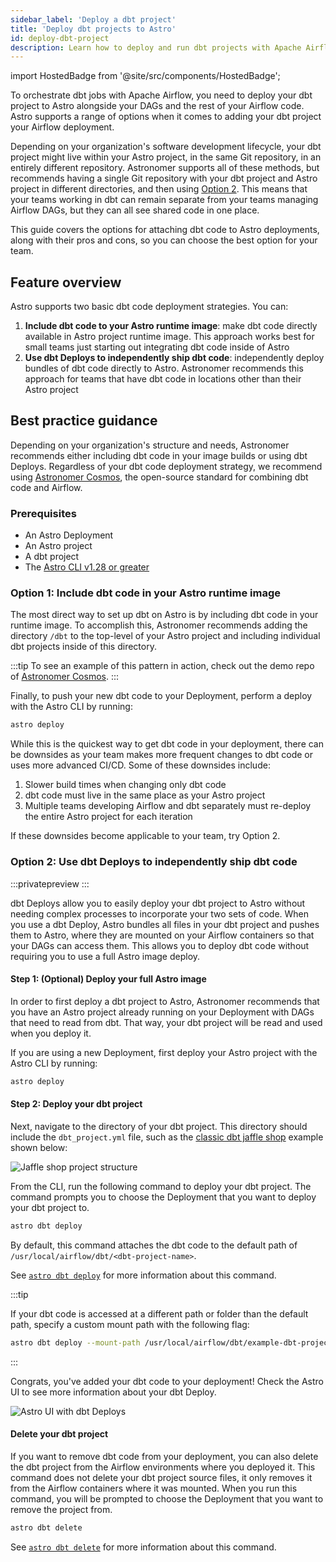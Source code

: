```yaml
---
sidebar_label: 'Deploy a dbt project'
title: 'Deploy dbt projects to Astro'
id: deploy-dbt-project
description: Learn how to deploy and run dbt projects with Apache Airflow on Astro.
---
```


import HostedBadge from '@site/src/components/HostedBadge';

<HostedBadge/>

To orchestrate dbt jobs with Apache Airflow, you need to deploy your dbt project to Astro alongside your DAGs and the rest of your Airflow code. Astro supports a range of options when it comes to adding your dbt project your Airflow deployment.

Depending on your organization's software development lifecycle, your dbt project might live within your Astro project, in the same Git repository, in an entirely different repository. Astronomer supports all of these methods, but recommends having a single Git repository with your dbt project and Astro project in different directories, and then using [Option 2](#option-2-use-dbt-deploys-to-independently-ship-dbt-code). This means that your teams working in dbt can remain separate from your teams managing Airflow DAGs, but they can all see shared code in one place. 

This guide covers the options for attaching dbt code to Astro deployments, along with their pros and cons, so you can choose the best option for your team.

## Feature overview

Astro supports two basic dbt code deployment strategies. You can:

1. **Include dbt code to your Astro runtime image**: make dbt code directly available in Astro project runtime image. This approach works best for small teams just starting out integrating dbt code inside of Astro
2. **Use dbt Deploys to independently ship dbt code**: independently deploy bundles of dbt code directly to Astro. Astronomer recommends this approach for teams that have dbt code in locations other than their Astro project

## Best practice guidance

Depending on your organization's structure and needs, Astronomer recommends either including dbt code in your image builds or using dbt Deploys. Regardless of your dbt code deployment strategy, we recommend using [Astronomer Cosmos](https://www.astronomer.io/cosmos/), the open-source standard for combining dbt code and Airflow.

### Prerequisites

- An Astro Deployment
- An Astro project
- A dbt project
- The [Astro CLI v1.28 or greater](https://www.astronomer.io/docs/astro/cli/install-cli)

### Option 1: Include dbt code in your Astro runtime image

The most direct way to set up dbt on Astro is by including dbt code in your runtime image. To accomplish this, Astronomer recommends adding the directory `/dbt` to the top-level of your Astro project and including individual dbt projects inside of this directory.

:::tip
To see an example of this pattern in action, check out the demo repo of [Astronomer Cosmos](https://github.com/astronomer/cosmos-demo).
:::

Finally, to push your new dbt code to your Deployment, perform a deploy with the Astro CLI by running:

```bash
astro deploy
```

While this is the quickest way to get dbt code in your deployment, there can be downsides as your team makes more frequent changes to dbt code or uses more advanced CI/CD. Some of these downsides include:

1. Slower build times when changing only dbt code
2. dbt code must live in the same place as your Astro project
3. Multiple teams developing Airflow and dbt separately must re-deploy the entire Astro project for each iteration

If these downsides become applicable to your team, try Option 2.

### Option 2: Use dbt Deploys to independently ship dbt code

:::privatepreview
:::

dbt Deploys allow you to easily deploy your dbt project to Astro without needing complex processes to incorporate your two sets of code. When you use a dbt Deploy, Astro bundles all files in your dbt project and pushes them to Astro, where they are mounted on your Airflow containers so that your DAGs can access them. This allows you to deploy dbt code without requiring you to use a full Astro image deploy.

#### Step 1: (Optional) Deploy your full Astro image

In order to first deploy a dbt project to Astro, Astronomer recommends that you have an Astro project already running on your Deployment with DAGs that need to read from dbt. That way, your dbt project will be read and used when you deploy it.

If you are using a new Deployment, first deploy your Astro project with the Astro CLI by running:

```bash
astro deploy
```

#### Step 2: Deploy your dbt project

Next, navigate to the directory of your dbt project. This directory should include the `dbt_project.yml` file, such as the [classic dbt jaffle shop](https://github.com/dbt-labs/jaffle-shop-classic?tab=readme-ov-file) example shown below:

![Jaffle shop project structure](/img/docs/reset-password.png)

From the CLI, run the following command to deploy your dbt project. The command prompts you to choose the Deployment that you want to deploy your dbt project to.

```bash
astro dbt deploy
```

By default, this command attaches the dbt code to the default path of `/usr/local/airflow/dbt/<dbt-project-name>`.

See [`astro dbt deploy`](https://www.astronomer.io/docs/astro/cli/astro-dbt-deploy) for more information about this command.

:::tip

If your dbt code is accessed at a different path or folder than the default path, specify a custom mount path with the following flag:

```bash
astro dbt deploy --mount-path /usr/local/airflow/dbt/example-dbt-project
```

:::

Congrats, you've added your dbt code to your deployment! Check the Astro UI to see more information about your dbt Deploy.

![Astro UI with dbt Deploys](/img/docs/reset-password.png)

#### Delete your dbt project

If you want to remove dbt code from your deployment, you can also delete the dbt project from the Airflow environments where you deployed it. This command does not delete your dbt project source files, it only removes it from the Airflow containers where it was mounted. When you run this command, you will be prompted to choose the Deployment that you want to remove the project from.

```bash
astro dbt delete
```

See [`astro dbt delete`](https://www.astronomer.io/docs/astro/cli/astro-dbt-delete) for more information about this command.
